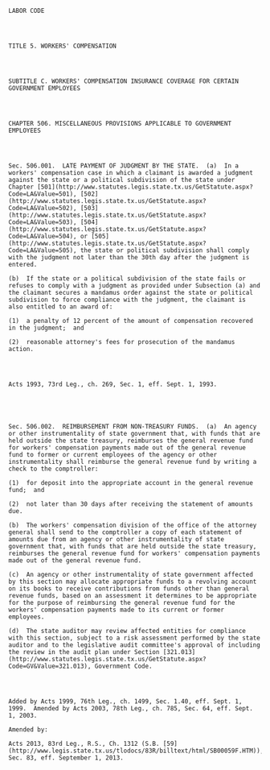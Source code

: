 ﻿
    
    
    	
    					
    
    
    LABOR CODE
    
      
    
    
    TITLE 5. WORKERS' COMPENSATION
    
      
    
    
    SUBTITLE C. WORKERS' COMPENSATION INSURANCE COVERAGE FOR CERTAIN GOVERNMENT EMPLOYEES
    
      
    
    
    CHAPTER 506. MISCELLANEOUS PROVISIONS APPLICABLE TO GOVERNMENT EMPLOYEES
    
      
    
    
    Sec. 506.001.  LATE PAYMENT OF JUDGMENT BY THE STATE.  (a)  In a workers' compensation case in which a claimant is awarded a judgment against the state or a political subdivision of the state under Chapter [501](http://www.statutes.legis.state.tx.us/GetStatute.aspx?Code=LA&Value=501), [502](http://www.statutes.legis.state.tx.us/GetStatute.aspx?Code=LA&Value=502), [503](http://www.statutes.legis.state.tx.us/GetStatute.aspx?Code=LA&Value=503), [504](http://www.statutes.legis.state.tx.us/GetStatute.aspx?Code=LA&Value=504), or [505](http://www.statutes.legis.state.tx.us/GetStatute.aspx?Code=LA&Value=505), the state or political subdivision shall comply with the judgment not later than the 30th day after the judgment is entered.
    
    (b)  If the state or a political subdivision of the state fails or refuses to comply with a judgment as provided under Subsection (a) and the claimant secures a mandamus order against the state or political subdivision to force compliance with the judgment, the claimant is also entitled to an award of:
    
    (1)  a penalty of 12 percent of the amount of compensation recovered in the judgment;  and
    
    (2)  reasonable attorney's fees for prosecution of the mandamus action.
    
    
    
    
    Acts 1993, 73rd Leg., ch. 269, Sec. 1, eff. Sept. 1, 1993.
    
    
    
    
    
    Sec. 506.002.  REIMBURSEMENT FROM NON-TREASURY FUNDS.  (a)  An agency or other instrumentality of state government that, with funds that are held outside the state treasury, reimburses the general revenue fund for workers' compensation payments made out of the general revenue fund to former or current employees of the agency or other instrumentality shall reimburse the general revenue fund by writing a check to the comptroller:
    
    (1)  for deposit into the appropriate account in the general revenue fund;  and
    
    (2)  not later than 30 days after receiving the statement of amounts due.
    
    (b)  The workers' compensation division of the office of the attorney general shall send to the comptroller a copy of each statement of amounts due from an agency or other instrumentality of state government that, with funds that are held outside the state treasury, reimburses the general revenue fund for workers' compensation payments made out of the general revenue fund.
    
    (c)  An agency or other instrumentality of state government affected by this section may allocate appropriate funds to a revolving account on its books to receive contributions from funds other than general revenue funds, based on an assessment it determines to be appropriate for the purpose of reimbursing the general revenue fund for the workers' compensation payments made to its current or former employees.
    
    (d)  The state auditor may review affected entities for compliance with this section, subject to a risk assessment performed by the state auditor and to the legislative audit committee's approval of including the review in the audit plan under Section [321.013](http://www.statutes.legis.state.tx.us/GetStatute.aspx?Code=GV&Value=321.013), Government Code.
    
    
    
    
    Added by Acts 1999, 76th Leg., ch. 1499, Sec. 1.40, eff. Sept. 1, 1999.  Amended by Acts 2003, 78th Leg., ch. 785, Sec. 64, eff. Sept. 1, 2003.
    
    Amended by: 
    
    Acts 2013, 83rd Leg., R.S., Ch. 1312 (S.B. [59](http://www.legis.state.tx.us/tlodocs/83R/billtext/html/SB00059F.HTM)), Sec. 83, eff. September 1, 2013.
    
    
    
    
    				
